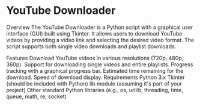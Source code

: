# YouTube Downloader
Overview
The YouTube Downloader is a Python script with a graphical user interface (GUI) built using Tkinter. It allows users to download YouTube videos by providing a video link and selecting the desired video format. The script supports both single video downloads and playlist downloads.

Features
Download YouTube videos in various resolutions (720p, 480p, 360p).
Support for downloading single videos and entire playlists.
Progress tracking with a graphical progress bar.
Estimated time remaining for the download.
Speed of download display.
Requirements
Python 3.x
Tkinter (should be included with Python)
lib module (assuming it's part of your project)
Other standard Python libraries (e.g., os, urllib, threading, time, queue, math, re, socket)
